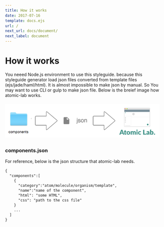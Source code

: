 ```yaml
---
title: How it works
date: 2017-07-16
template: docs.ejs
url: /
next_url: docs/document/
next_label: document
---
```


<h1 class="uc-section-title">How it works</h1>

You neeed Node.js environment to use this styleguide. because this styleguide generator load json files converted from template files (ejs/jade/haml/html).
It is almost impossible to make json by manual. So You may want to use CLI or gulp to make json file. Below is the breief image how atomic-lab works.

<div class="uc-photo _full" style="margin-top:20px;margin-bottom:30px;">
  <img src="../images/how_it_works.png" class="_shadow"/>
</div>

### components.json
For reference, below is the json structure that atomic-lab needs.

<div class="uc-code-unit" style="margin-top:10px;"><pre>
<code class="json">{
  "components":[
    {
      "category":"atom/molecule/organism/template",
      "name":"name of the component",
      "html": "some HTML",
      "css": "path to the css file"
    }
    ...
  ]
}</code></pre></div>